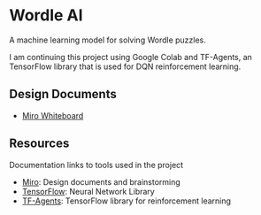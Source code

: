 # Wordle AI

A machine learning model for solving Wordle puzzles.

I am continuing this project using Google Colab and TF-Agents, an TensorFlow library that is used for DQN reinforcement learning.

## Design Documents

- [Miro Whiteboard](https://miro.com/app/board/uXjVO9nw1I4=/?share_link_id=592292209117)

## Resources

Documentation links to tools used in the project

- [Miro](https://miro.com/index/): Design documents and brainstorming
- [TensorFlow](https://www.tensorflow.org/overview/): Neural Network Library
- [TF-Agents](https://www.tensorflow.org/agents): TensorFlow library for reinforcement learning
